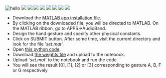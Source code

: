 ![hello](https://github.com/poseidon078/AudioBand.github.io/blob/master/Audioband_summer%20project'20.jpg)
![](https://github.com/poseidon078/AudioBand/blob/master/Audioband_summer%20project'20%20(8).jpg)
![](https://github.com/poseidon078/AudioBand/blob/master/Audioband_summer%20project'20%20(6).jpg)
![](https://github.com/poseidon078/AudioBand/blob/master/Audioband_summer%20project'20%20(2).jpg)
![](https://github.com/poseidon078/AudioBand/blob/master/Audioband_summer%20project'20%20(3).jpg)
![](https://github.com/poseidon078/AudioBand/blob/master/Audioband_summer%20project'20%20(1).jpg)
![](https://github.com/poseidon078/AudioBand/blob/master/Audioband_summer%20project'20.png)
![](https://github.com/poseidon078/AudioBand/blob/master/Audioband_summer%20project'20%20(7).jpg)
![](https://images.pexels.com/photos/736230/pexels-photo-736230.jpeg?auto=compress&cs=tinysrgb&dpr=1&w=500)
* Download the [MATLAB app installation file](https://github.com/thecasuist/AudioBand/raw/master/AudioBand.mlappinstall).
* By clicking on the downloaded file, you will be directed to MATLAB. On the MATLAB ribbon, go to APPS->AudioBand.
* Design the hand gesture and specify other physical constants.
* Click on SUBMIT button. After some time, visit the current directory and look for the file '_set.mat_'.
* Open [this python code](https://colab.research.google.com/drive/1oMJAHyGIJs7NOhx289unp1BbuQxKpeL2).
* Download [the weights file](https://github.com/thecasuist/AudioBand/raw/master/nnmodel.h5) and upload to the notebook.
* Upload '_set.mat_' to the notebook and run the code
* You will see the result [0], [1], [2] or [3] corresponding to gesture A, B, F or G respectively
